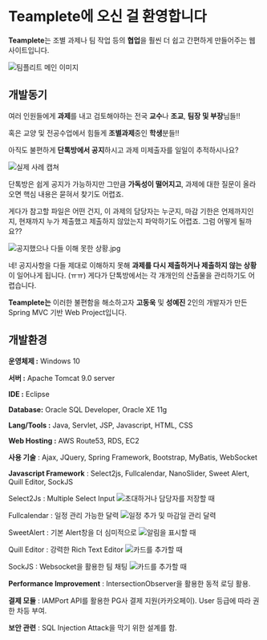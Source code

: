 # ****Teamplete에 오신 걸 환영합니다****

**Teamplete**는 조별 과제나 팀 작업 등의 **협업**을 훨씬 더 쉽고 간편하게 만들어주는 웹사이트입니다.

 ![팀플리트 메인 이미지](./image/teamplete01.JPG)
 
## 개발동기

여러 인원들에게 **과제**를 내고 검토해야하는 전국 **교수**나 **조교**, **팀장 및 부장**님들!! 

혹은 교양 및 전공수업에서 힘들게 **조별과제**중인 **학생**분들!! 

아직도 불편하게 **단톡방에서 공지**하시고 과제 미제출자를 일일이 추적하시나요? 

![실제 사례 캡쳐](./image/kakao1.jpg)


  단톡방은 쉽게 공지가 가능하지만 그만큼 **가독성이 떨어지고**, 과제에 대한 질문이 올라오면 핵심 내용은 묻혀서 찾기도 어렵죠.

 게다가 참고할 파일은 어떤 건지,  이 과제의 담당자는 누군지, 마감 기한은 언제까지인지, 현재까지 누가 제출했고 제출하지 않았는지 파악하기도 어렵죠. 그럼 어떻게 될까요??

![공지했으나 다들 이해 못한 상황.jpg](./image/kakao2.jpg)

네! 공지사항을 다들 제대로 이해하지 못해 **과제를 다시 제출하거나 제출하지 않는 상황**이 일어나게 됩니다. (ㅠㅠ) 게다가 단톡방에서는 각 개개인의 산출물을 관리하기도 어렵습니다.  

**Teamplete는** 이러한 불편함을 해소하고자 **고동욱** 및 **성예진** 2인의 개발자가 만든 Spring MVC 기반 Web Project입니다.

## 개발환경

**운영체제 :** Windows 10

**서버 :**  Apache Tomcat 9.0 server

**IDE :** Eclipse

**Database:** Oracle SQL Developer, Oracle XE 11g

**Lang/Tools :** Java, Servlet, JSP, Javascript, HTML, CSS

**Web Hosting :** AWS Route53, RDS, EC2

**사용 기술** :  Ajax, JQuery, Spring Framework, Bootstrap, MyBatis, WebSocket

**Javascript Framework** : Select2js, Fullcalendar, NanoSlider, Sweet Alert,  Quill Editor, SockJS


Select2Js : Multiple Select Input ![초대하거나 담당자를 저장할 때](./image/select2.png)

Fullcalendar : 일정 관리 가능한 달력 ![일정 추가 및 마감일 관리 달력](./image/fullcalendar.png)

SweetAlert : 기본 Alert창을 더 심미적으로 ![알림을 표시할 때](./image/select2.png)

Quill Editor : 강력한 Rich Text Editor ![카드를 추가할 때](./image/quill.png)

SockJS : Websocket을 활용한 팀 채팅 ![카드를 추가할 때](./image/login2.png)




**Performance Improvement** :  IntersectionObserver을 활용한 동적 로딩 활용.


**결제 모듈** : IAMPort API를 활용한 PG사 결제 지원(카카오페이). User 등급에 따라 권한 차등 부여.

**보안 관련** : SQL Injection Attack을 막기 위한 설계를 함.
